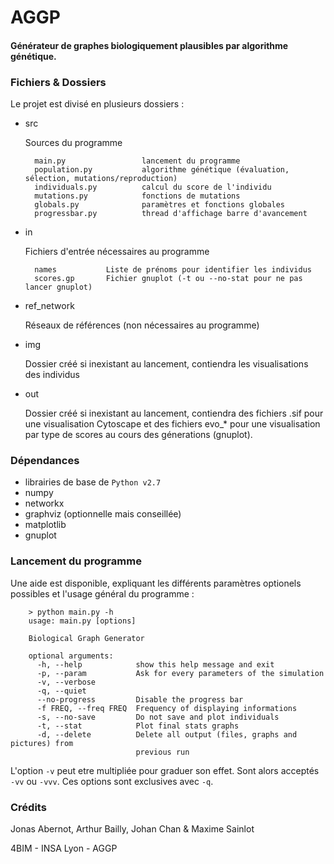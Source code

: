 # AGGP #

#### Générateur de graphes biologiquement plausibles par algorithme génétique.

### Fichiers & Dossiers ###


Le projet est divisé en plusieurs dossiers :
* src

	Sources du programme

        main.py                 lancement du programme
        population.py           algorithme génétique (évaluation, sélection, mutations/reproduction)
        individuals.py          calcul du score de l'individu
        mutations.py            fonctions de mutations
        globals.py              paramètres et fonctions globales
        progressbar.py          thread d'affichage barre d'avancement
* in

	Fichiers d'entrée nécessaires au programme 

        names			Liste de prénoms pour identifier les individus
        scores.gp		Fichier gnuplot (-t ou --no-stat pour ne pas lancer gnuplot)
* ref_network

	Réseaux de références (non nécessaires au programme)
* img

	Dossier créé si inexistant au lancement, contiendra les visualisations des individus 
* out

	Dossier créé si inexistant au lancement, contiendra des fichiers .sif pour une visualisation Cytoscape et des fichiers evo_* pour une visualisation par type de scores au cours des génerations (gnuplot).

### Dépendances ###
* librairies de base de `Python v2.7`
* numpy
* networkx
* graphviz (optionnelle mais conseillée)
* matplotlib
* gnuplot

### Lancement du programme ###
Une aide est disponible, expliquant les différents paramètres optionels possibles et l'usage général du programme :

        > python main.py -h
        usage: main.py [options]
        
        Biological Graph Generator
        
        optional arguments:
          -h, --help            show this help message and exit
          -p, --param           Ask for every parameters of the simulation
          -v, --verbose
          -q, --quiet
          --no-progress         Disable the progress bar
          -f FREQ, --freq FREQ  Frequency of displaying informations
          -s, --no-save         Do not save and plot individuals
          -t, --stat            Plot final stats graphs
          -d, --delete          Delete all output (files, graphs and pictures) from
                                previous run


L'option `-v` peut etre multipliée pour graduer son effet. Sont alors acceptés `-vv` ou `-vvv`. Ces options sont exclusives avec `-q`.

### Crédits ###
Jonas Abernot, Arthur Bailly, Johan Chan & Maxime Sainlot

4BIM - INSA Lyon - AGGP
